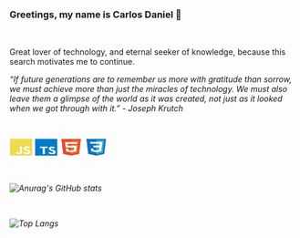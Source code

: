 ### Greetings, my name is Carlos Daniel 🌙

<br>

<p> Great lover of technology, and eternal seeker of knowledge, because this search motivates me to continue. <p/>

<p> <i>“If future generations are to remember us more with gratitude than sorrow, we must achieve more than just the miracles of technology. We must also leave them a glimpse of the world as it was created, not just as it looked when we got through with it.”<i/> - Joseph Krutch <p/>

<br>
  
 <div style="display: inline_block">
  <img align="center" alt="Rafa-Js" height="30" width="40" src="https://raw.githubusercontent.com/devicons/devicon/master/icons/javascript/javascript-plain.svg">
  <img align="center" alt="Rafa-Ts" height="30" width="40" src="https://raw.githubusercontent.com/devicons/devicon/master/icons/typescript/typescript-plain.svg">
  <img align="center" alt="Rafa-HTML" height="30" width="40" src="https://raw.githubusercontent.com/devicons/devicon/master/icons/html5/html5-original.svg">
  <img align="center" alt="Rafa-CSS" height="30" width="40" src="https://raw.githubusercontent.com/devicons/devicon/master/icons/css3/css3-original.svg">
</div>
  
 <br>
 <br>

![Anurag's GitHub stats](https://github-readme-stats.vercel.app/api?username=Carlos-Costa-Ribeiro&hide=stars,prs,contribs&theme=onedark&card_width=1000px)

<br>

![Top Langs](https://github-readme-stats.vercel.app/api/top-langs/?username=Carlos-Costa-Ribeiro&theme=onedark&layout=compact&card_width=1000px)

<br>
<br>


